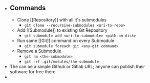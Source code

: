 - ## Commands
	- Clone [[Repository]] with all it's submodules
		- `git clone --recursive-submodules <uri-to-repo>`
	- Add [[Submodule]] to existing Git Repository
		- `git submodule add <uri-to-submodule> <path-on-disk>`
	- Run same [[Git]] command on every Submodule
		- `git submodule foreach git <any-git command>`
	- Remove a Submodule
		- `git rm <the-submodule>`
		- `git -rf .git/modules/the-submodule`
- The <uri-to-repo> can be a simple Github or Gitlab URL; anyone can publish their software for free there.
-